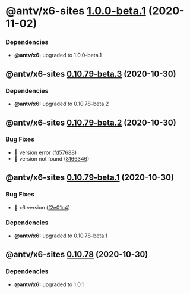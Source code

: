 # @antv/x6-sites [1.0.0-beta.1](https://github.com/antvis/x6/compare/@antv/x6-sites@0.10.79-beta.3...@antv/x6-sites@1.0.0-beta.1) (2020-11-02)





### Dependencies

* **@antv/x6:** upgraded to 1.0.0-beta.1

## @antv/x6-sites [0.10.79-beta.3](https://github.com/antvis/x6/compare/@antv/x6-sites@0.10.79-beta.2...@antv/x6-sites@0.10.79-beta.3) (2020-10-30)





### Dependencies

* **@antv/x6:** upgraded to 0.10.78-beta.2

## @antv/x6-sites [0.10.79-beta.2](https://github.com/antvis/x6/compare/@antv/x6-sites@0.10.79-beta.1...@antv/x6-sites@0.10.79-beta.2) (2020-10-30)


### Bug Fixes

* 🐛 version error ([fd57688](https://github.com/antvis/x6/commit/fd5768861fedda32d341c774f6e80da67646426f))
* 🐛 version not found ([8166346](https://github.com/antvis/x6/commit/8166346771f11ef5997a6e1ed376987408e57cde))

## @antv/x6-sites [0.10.79-beta.1](https://github.com/antvis/x6/compare/@antv/x6-sites@0.10.78...@antv/x6-sites@0.10.79-beta.1) (2020-10-30)


### Bug Fixes

* 🐛 x6 version ([f2e01c4](https://github.com/antvis/x6/commit/f2e01c44a1f1acd9390c9de0b5ade913cfd8b03b))





### Dependencies

* **@antv/x6:** upgraded to 0.10.78-beta.1

## @antv/x6-sites [0.10.78](https://github.com/antvis/x6/compare/@antv/x6-sites@0.10.77...@antv/x6-sites@0.10.78) (2020-10-30)





### Dependencies

* **@antv/x6:** upgraded to 1.0.1
